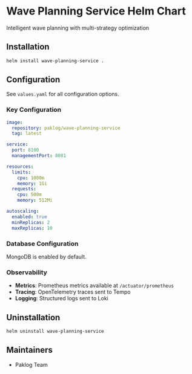 # Wave Planning Service Helm Chart

Intelligent wave planning with multi-strategy optimization

## Installation

```bash
helm install wave-planning-service .
```

## Configuration

See `values.yaml` for all configuration options.

### Key Configuration

```yaml
image:
  repository: paklog/wave-planning-service
  tag: latest

service:
  port: 8100
  managementPort: 8081

resources:
  limits:
    cpu: 1000m
    memory: 1Gi
  requests:
    cpu: 500m
    memory: 512Mi

autoscaling:
  enabled: true
  minReplicas: 2
  maxReplicas: 10
```

### Database Configuration

MongoDB is enabled by default.



### Observability

- **Metrics**: Prometheus metrics available at `/actuator/prometheus`
- **Tracing**: OpenTelemetry traces sent to Tempo
- **Logging**: Structured logs sent to Loki

## Uninstallation

```bash
helm uninstall wave-planning-service
```

## Maintainers

- Paklog Team
